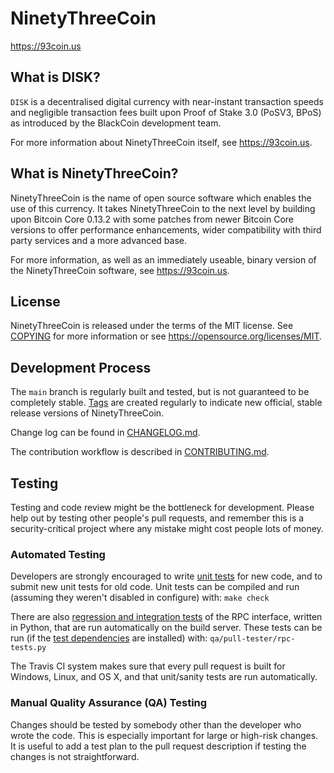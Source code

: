 NinetyThreeCoin
=====================================

https://93coin.us

What is DISK?
----------------

`DISK` is a decentralised digital currency with near-instant transaction speeds and negligible transaction fees built upon Proof of Stake 3.0 (PoSV3, BPoS) as
introduced by the BlackCoin development team.

For more information about NinetyThreeCoin itself, see https://93coin.us.

What is NinetyThreeCoin?
----------------

NinetyThreeCoin is the name of open source software which enables the use of this currency. It takes NinetyThreeCoin to the next level by building upon
Bitcoin Core 0.13.2 with some patches from newer Bitcoin Core versions to offer performance enhancements, wider compatibility with third party services and a more advanced base.

For more information, as well as an immediately useable, binary version of the NinetyThreeCoin software, see https://93coin.us.

License
-------

NinetyThreeCoin is released under the terms of the MIT license. See [COPYING](COPYING) for more
information or see https://opensource.org/licenses/MIT.

Development Process
-------------------

The `main` branch is regularly built and tested, but is not guaranteed to be
completely stable. [Tags](https://github.com/93coin/93coin/tags) are created
regularly to indicate new official, stable release versions of NinetyThreeCoin.

Change log can be found in [CHANGELOG.md](CHANGELOG.md).

The contribution workflow is described in [CONTRIBUTING.md](CONTRIBUTING.md).


Testing
-------

Testing and code review might be the bottleneck for development. Please help out by testing
other people's pull requests, and remember this is a security-critical project where any mistake might cost people
lots of money.

### Automated Testing

Developers are strongly encouraged to write [unit tests](/doc/unit-tests.md) for new code, and to
submit new unit tests for old code. Unit tests can be compiled and run
(assuming they weren't disabled in configure) with: `make check`

There are also [regression and integration tests](/qa) of the RPC interface, written
in Python, that are run automatically on the build server.
These tests can be run (if the [test dependencies](/qa) are installed) with: `qa/pull-tester/rpc-tests.py`

The Travis CI system makes sure that every pull request is built for Windows, Linux, and OS X, and that unit/sanity tests are run automatically.

### Manual Quality Assurance (QA) Testing

Changes should be tested by somebody other than the developer who wrote the
code. This is especially important for large or high-risk changes. It is useful
to add a test plan to the pull request description if testing the changes is
not straightforward.
